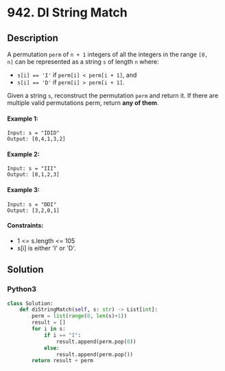 # 942. DI String Match


## Description
A permutation `perm` of `n + 1` integers of all the integers in the range `[0, n]` can be represented as a string `s` of length `n` where:

-   `s[i] == 'I'` if `perm[i] < perm[i + 1]`, and
-   `s[i] == 'D'` if `perm[i] > perm[i + 1]`.

Given a string `s`, reconstruct the permutation `perm` and return it. If there are multiple valid permutations perm, return **any of them**.

#### Example 1:
```
Input: s = "IDID"
Output: [0,4,1,3,2]
```

#### Example 2:
```
Input: s = "III"
Output: [0,1,2,3]
```

#### Example 3:
```
Input: s = "DDI"
Output: [3,2,0,1]
```

#### Constraints:
- 1 <= s.length <= 105
- s[i] is either 'I' or 'D'.


## Solution

### Python3
```python
class Solution:
    def diStringMatch(self, s: str) -> List[int]:
        perm = list(range(0, len(s)+1))
        result = []
        for i in s:
            if i == "I":
                result.append(perm.pop(0))
            else:
                result.append(perm.pop())
        return result + perm
```

